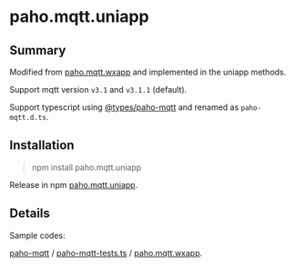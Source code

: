 # paho.mqtt.uniapp

## Summary

Modified from [paho.mqtt.wxapp](https://github.com/tennessine/paho.mqtt.wxapp) and implemented in the uniapp methods.

Support mqtt version `v3.1` and `v3.1.1` (default).

Support typescript using [@types/paho-mqtt](https://www.npmjs.com/package/@types/paho-mqtt/v/1.0.10) and renamed as `paho-mqtt.d.ts`.

## Installation

> npm install paho.mqtt.uniapp

Release in npm [paho.mqtt.uniapp]().

## Details

Sample codes:

[paho-mqtt](https://www.npmjs.com/package/paho-mqtt) / [paho-mqtt-tests.ts](https://github.com/DefinitelyTyped/DefinitelyTyped/blob/master/types/paho-mqtt/paho-mqtt-tests.ts) / [paho.mqtt.wxapp](https://github.com/tennessine/paho.mqtt.wxapp/tree/master/sample).


